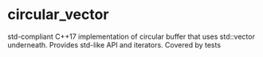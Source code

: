 # circular_vector
std-compliant C++17 implementation of circular buffer that uses std::vector underneath. Provides std-like API and iterators. Covered by tests

